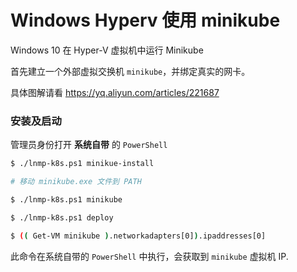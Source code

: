 # Windows Hyperv 使用 minikube

Windows 10 在 Hyper-V 虚拟机中运行 Minikube

首先建立一个外部虚拟交换机 `minikube`，并绑定真实的网卡。

具体图解请看 https://yq.aliyun.com/articles/221687

### 安装及启动

管理员身份打开 **系统自带** 的 `PowerShell`

```bash
$ ./lnmp-k8s.ps1 minikue-install

# 移动 minikube.exe 文件到 PATH

$ ./lnmp-k8s.ps1 minikube

$ ./lnmp-k8s.ps1 deploy
```

```bash
$ (( Get-VM minikube ).networkadapters[0]).ipaddresses[0]
```

此命令在系统自带的 `PowerShell` 中执行，会获取到 `minikube` 虚拟机 IP.
